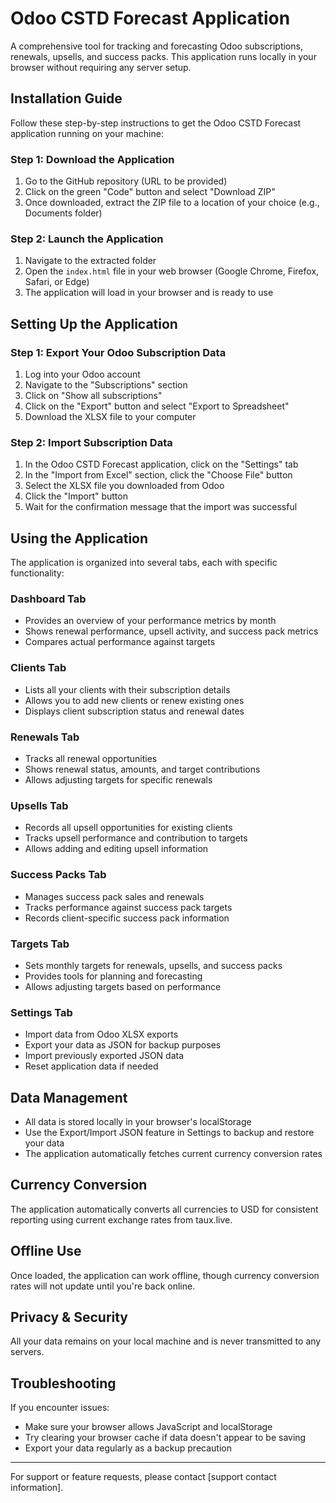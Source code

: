 # Odoo CSTD Forecast Application

A comprehensive tool for tracking and forecasting Odoo subscriptions, renewals, upsells, and success packs. This application runs locally in your browser without requiring any server setup.

## Installation Guide

Follow these step-by-step instructions to get the Odoo CSTD Forecast application running on your machine:

### Step 1: Download the Application

1. Go to the GitHub repository (URL to be provided)
2. Click on the green "Code" button and select "Download ZIP"
3. Once downloaded, extract the ZIP file to a location of your choice (e.g., Documents folder)

### Step 2: Launch the Application

1. Navigate to the extracted folder
2. Open the `index.html` file in your web browser (Google Chrome, Firefox, Safari, or Edge)
3. The application will load in your browser and is ready to use

## Setting Up the Application

### Step 1: Export Your Odoo Subscription Data

1. Log into your Odoo account
2. Navigate to the "Subscriptions" section
3. Click on "Show all subscriptions"
4. Click on the "Export" button and select "Export to Spreadsheet"
5. Download the XLSX file to your computer

### Step 2: Import Subscription Data

1. In the Odoo CSTD Forecast application, click on the "Settings" tab
2. In the "Import from Excel" section, click the "Choose File" button
3. Select the XLSX file you downloaded from Odoo
4. Click the "Import" button
5. Wait for the confirmation message that the import was successful

## Using the Application

The application is organized into several tabs, each with specific functionality:

### Dashboard Tab

- Provides an overview of your performance metrics by month
- Shows renewal performance, upsell activity, and success pack metrics
- Compares actual performance against targets

### Clients Tab

- Lists all your clients with their subscription details
- Allows you to add new clients or renew existing ones
- Displays client subscription status and renewal dates

### Renewals Tab

- Tracks all renewal opportunities
- Shows renewal status, amounts, and target contributions
- Allows adjusting targets for specific renewals

### Upsells Tab

- Records all upsell opportunities for existing clients
- Tracks upsell performance and contribution to targets
- Allows adding and editing upsell information

### Success Packs Tab

- Manages success pack sales and renewals
- Tracks performance against success pack targets
- Records client-specific success pack information

### Targets Tab

- Sets monthly targets for renewals, upsells, and success packs
- Provides tools for planning and forecasting
- Allows adjusting targets based on performance

### Settings Tab

- Import data from Odoo XLSX exports
- Export your data as JSON for backup purposes
- Import previously exported JSON data
- Reset application data if needed

## Data Management

- All data is stored locally in your browser's localStorage
- Use the Export/Import JSON feature in Settings to backup and restore your data
- The application automatically fetches current currency conversion rates

## Currency Conversion

The application automatically converts all currencies to USD for consistent reporting using current exchange rates from taux.live.

## Offline Use

Once loaded, the application can work offline, though currency conversion rates will not update until you're back online.

## Privacy & Security

All your data remains on your local machine and is never transmitted to any servers.

## Troubleshooting

If you encounter issues:
- Make sure your browser allows JavaScript and localStorage
- Try clearing your browser cache if data doesn't appear to be saving
- Export your data regularly as a backup precaution

---

For support or feature requests, please contact [support contact information].
